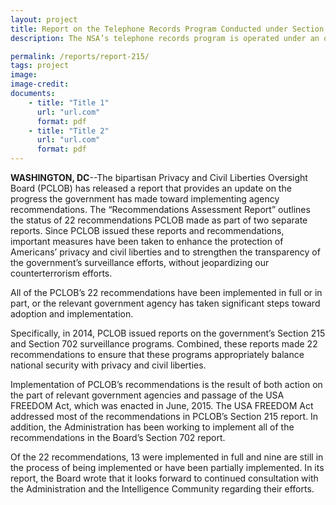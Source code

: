 ```yaml
---
layout: project
title: Report on the Telephone Records Program Conducted under Section 215 
description: The NSA’s telephone records program is operated under an order issued by the FISA court pursuant to Section 215 of the Patriot Act, an order that is renewed approximately every ninety days. In response to congressional and presidential requests, the PCLOB undertook an in-depth study of the Section 215 and 702 programs as well as the operations of the FISA court.

permalink: /reports/report-215/
tags: project
image:
image-credit:
documents:
    - title: "Title 1"
      url: "url.com"
      format: pdf
    - title: "Title 2"
      url: "url.com"
      format: pdf
---
```

<strong>WASHINGTON, DC</strong>--The bipartisan Privacy and Civil Liberties Oversight Board (PCLOB) has released a report that provides an update on the progress the government has made toward implementing agency recommendations. The “Recommendations Assessment Report” outlines the status of 22 recommendations PCLOB made as part of two separate reports. Since PCLOB issued these reports and recommendations, important measures have been taken to enhance the protection of Americans’ privacy and civil liberties and to strengthen the transparency of the government’s surveillance efforts, without jeopardizing our counterterrorism efforts.

All of the PCLOB’s 22 recommendations have been implemented in full or in part, or the relevant government agency has taken significant steps toward adoption and implementation. 

Specifically, in 2014, PCLOB issued reports on the government’s Section 215 and Section 702 surveillance programs. Combined, these reports made 22 recommendations to ensure that these programs appropriately balance national security with privacy and civil liberties.

Implementation of PCLOB’s recommendations is the result of both action on the part of relevant government agencies and passage of the USA FREEDOM Act, which was enacted in June, 2015.  The USA FREEDOM Act addressed most of the recommendations in PCLOB’s Section 215 report. In addition, the Administration has been working to implement all of the recommendations in the Board’s Section 702 report.             

Of the 22 recommendations, 13 were implemented in full and nine are still in the process of being implemented or have been partially implemented. In its report, the Board wrote that it looks forward to continued consultation with the Administration and the Intelligence Community regarding their efforts.
